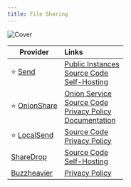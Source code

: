 ```yaml
---
title: File Sharing
---
```


![Cover](/assets/covers/file-sharing.png)

| Provider | Links |
| --- | :-- |
| :star: [Send](https://send.vis.ee/) | [Public Instances](https://github.com/timvisee/send-instances?tab=readme-ov-file#instances)<br/>[Source Code](https://github.com/timvisee/send)<br/>[Self-Hosting](https://github.com/timvisee/send?tab=readme-ov-file#deployment) |
| :star: [OnionShare](https://onionshare.org/) | [Onion Service](http://lldan5gahapx5k7iafb3s4ikijc4ni7gx5iywdflkba5y2ezyg6sjgyd.onion/)<br/>[Source Code](https://github.com/onionshare/onionshare)<br/>[Privacy Policy](https://onionshare.org/privacy/)<br/>[Documentation](https://docs.onionshare.org/2.6.2/en/) |
| :star: [LocalSend](https://localsend.org/) <Badge type="info" text="P2P" /> | [Source Code](https://github.com/localsend/localsend)<br/>[Privacy Policy](https://localsend.org/privacy) |
| [ShareDrop](https://www.sharedrop.io/) <Badge type="info" text="P2P" /> | [Source Code](https://github.com/szimek/sharedrop)<br/>[Self-Hosting](https://github.com/szimek/sharedrop?tab=readme-ov-file#deployment) |
| [Buzzheavier](https://buzzheavier.com/) | [Privacy Policy](https://buzzheavier.com/privacy) |
